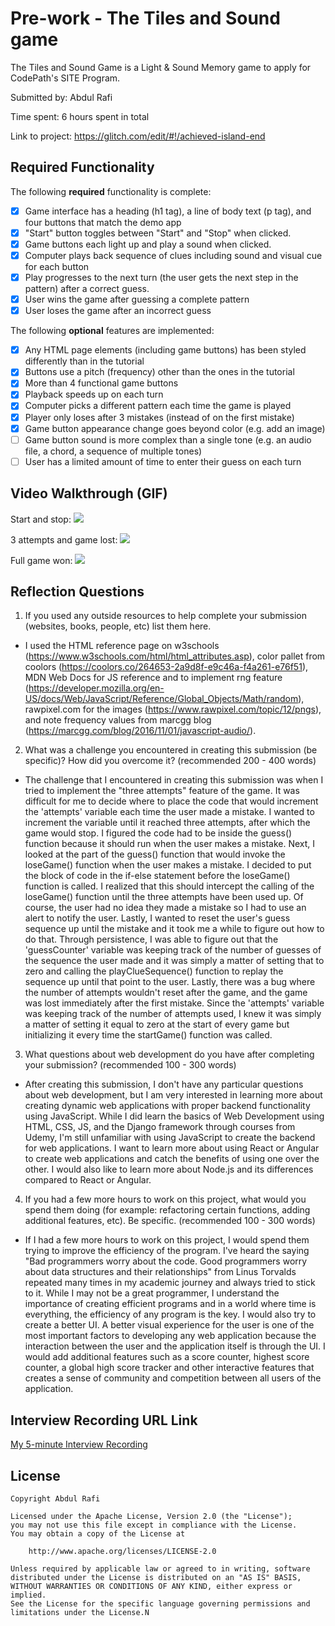 # Pre-work - The Tiles and Sound game

The Tiles and Sound Game is a Light & Sound Memory game to apply for CodePath's SITE Program. 

Submitted by: Abdul Rafi

Time spent: 6 hours spent in total

Link to project: https://glitch.com/edit/#!/achieved-island-end

## Required Functionality

The following **required** functionality is complete:

* [x] Game interface has a heading (h1 tag), a line of body text (p tag), and four buttons that match the demo app
* [x] "Start" button toggles between "Start" and "Stop" when clicked. 
* [x] Game buttons each light up and play a sound when clicked. 
* [x] Computer plays back sequence of clues including sound and visual cue for each button
* [x] Play progresses to the next turn (the user gets the next step in the pattern) after a correct guess. 
* [x] User wins the game after guessing a complete pattern
* [x] User loses the game after an incorrect guess

The following **optional** features are implemented:

* [x] Any HTML page elements (including game buttons) has been styled differently than in the tutorial
* [x] Buttons use a pitch (frequency) other than the ones in the tutorial
* [x] More than 4 functional game buttons
* [x] Playback speeds up on each turn
* [x] Computer picks a different pattern each time the game is played
* [x] Player only loses after 3 mistakes (instead of on the first mistake)
* [x] Game button appearance change goes beyond color (e.g. add an image)
* [ ] Game button sound is more complex than a single tone (e.g. an audio file, a chord, a sequence of multiple tones)
* [ ] User has a limited amount of time to enter their guess on each turn

## Video Walkthrough (GIF)

Start and stop:
![](Start_Stop_Small.gif)

3 attempts and game lost:
![](Game_Lost_Small3.gif)

Full game won:
![](Game_Won_Small.gif)

## Reflection Questions
1. If you used any outside resources to help complete your submission (websites, books, people, etc) list them here. 

- I used the HTML reference page on w3schools (https://www.w3schools.com/html/html_attributes.asp), color pallet from coolors (https://coolors.co/264653-2a9d8f-e9c46a-f4a261-e76f51), 
  MDN Web Docs for JS reference and to implement rng feature (https://developer.mozilla.org/en-US/docs/Web/JavaScript/Reference/Global_Objects/Math/random), rawpixel.com for the images (https://www.rawpixel.com/topic/12/pngs), 
  and note frequency values from marcgg blog (https://marcgg.com/blog/2016/11/01/javascript-audio/).  
  
2. What was a challenge you encountered in creating this submission (be specific)? How did you overcome it? (recommended 200 - 400 words) 

- The challenge that I encountered in creating this submission was when I tried to implement the "three attempts" feature of the game. It was difficult for me to decide where to place the code that would increment the 'attempts' variable each time the user made a mistake. I wanted to increment the variable until it reached three attempts, after which the game would stop. I figured the code had to be inside the guess() function because it should run when the user makes a mistake. Next, I looked at the part of the guess() function that would invoke the loseGame() function when the user makes a mistake. I decided to put the block of code in the if-else statement before the loseGame() function is called. I realized that this should intercept the calling of the loseGame() function until the three attempts have been used up. Of course, the user had no idea they made a mistake so I had to use an alert to notify the user. Lastly, I wanted to reset the user's guess sequence up until the mistake and it took me a while to figure out how to do that. Through persistence, I was able to figure out that the 'guessCounter' variable was keeping track of the number of guesses of the sequence the user made and it was simply a matter of setting that to zero and calling the playClueSequence() function to replay the sequence up until that point to the user. Lastly, there was a bug where the number of attempts wouldn't reset after the game, and the game was lost immediately after the first mistake. Since the 'attempts' variable was keeping track of the number of attempts used, I knew it was simply a matter of setting it equal to zero at the start of every game but initializing it every time the startGame() function was called. 

3. What questions about web development do you have after completing your submission? (recommended 100 - 300 words) 
- After creating this submission, I don't have any particular questions about web development, but I am very interested in learning more about creating dynamic web applications with proper backend functionality using JavaScript. While I did learn the basics of Web Development using HTML, CSS, JS, and the Django framework through courses from Udemy, I'm still unfamiliar with using JavaScript to create the backend for web applications. I want to learn more about using React or Angular to create web applications and catch the benefits of using one over the other. I would also like to learn more about Node.js and its differences compared to React or Angular.

4. If you had a few more hours to work on this project, what would you spend them doing (for example: refactoring certain functions, adding additional features, etc). Be specific. (recommended 100 - 300 words) 
- If I had a few more hours to work on this project, I would spend them trying to improve the efficiency of the program. I've heard the saying "Bad programmers worry about the code. Good programmers worry about data structures and their relationships" from Linus Torvalds repeated many times in my academic journey and always tried to stick to it. While I may not be a great programmer, I understand the importance of creating efficient programs and in a world where time is everything, the efficiency of any program is the key. I would also try to create a better UI. A better visual experience for the user is one of the most important factors to developing any web application because the interaction between the user and the application itself is through the UI. I would add additional features such as a score counter, highest score counter, a global high score tracker and other interactive features that creates a sense of community and competition between all users of the application. 



## Interview Recording URL Link

[My 5-minute Interview Recording](https://youtu.be/BHj8S8H3Xu8)


## License

    Copyright Abdul Rafi

    Licensed under the Apache License, Version 2.0 (the "License");
    you may not use this file except in compliance with the License.
    You may obtain a copy of the License at

        http://www.apache.org/licenses/LICENSE-2.0

    Unless required by applicable law or agreed to in writing, software
    distributed under the License is distributed on an "AS IS" BASIS,
    WITHOUT WARRANTIES OR CONDITIONS OF ANY KIND, either express or implied.
    See the License for the specific language governing permissions and
    limitations under the License.N
